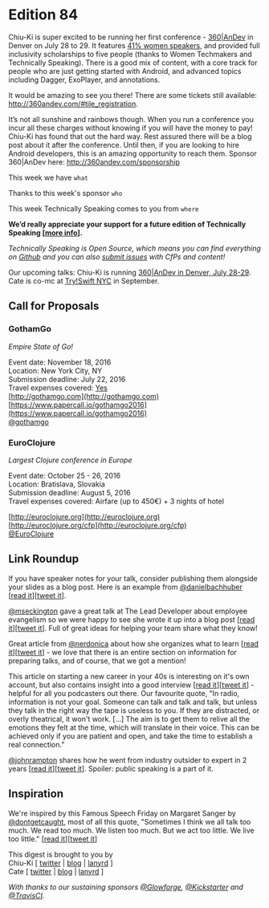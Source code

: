# Edition 84

Chiu-Ki is super excited to be running her first conference - [360|AnDev](http://360andev.com/) in Denver on July 28 to 29. It features [41% women speakers](http://360andev.com/speakers/), and provided full inclusivity scholarships to five people (thanks to Women Techmakers and Technically Speaking). There is a good mix of content, with a core track for people who are just getting started with Android, and advanced topics including Dagger, ExoPlayer, and annotations.

It would be amazing to see you there! There are some tickets still available: http://360andev.com/#tile_registration. 

It’s not all sunshine and rainbows though. When you run a conference you incur all these charges without knowing if you will have the money to pay! Chiu-Ki has found that out the hard way. Rest assured there will be a blog post about it after the conference. Until then, if you are looking to hire Android developers, this is an amazing opportunity to reach them. Sponsor 360|AnDev here: http://360andev.com/sponsorship

This week we have `what`

Thanks to this week's sponsor `who`

This week Technically Speaking comes to you from `where` 

**We’d really appreciate your support for a future edition of Technically Speaking [[more info](http://www.techspeak.email/sponsorship/)].**  

*Technically Speaking is Open Source, which means you can find everything on [Github](https://github.com/catehstn/technically-speaking/) and you can also [submit issues](https://github.com/catehstn/technically-speaking/issues/new) with CfPs and content!*  

Our upcoming talks: Chiu-Ki is running [360|AnDev in Denver, July 28-29](http://360andev.com/). Cate is co-mc at [Try!Swift NYC](http://www.tryswiftnyc.com/) in September.

## Call for Proposals

### GothamGo
*Empire State of Go!*
 
Event date: November 18, 2016  
Location: New York City, NY  
Submission deadline: July 22, 2016  
Travel expenses covered: [Yes](https://twitter.com/gothamgo/status/750398991922302976)  
[http://gothamgo.com](http://gothamgo.com)  
[https://www.papercall.io/gothamgo2016](https://www.papercall.io/gothamgo2016)  
[@gothamgo](https://twitter.com/gothamgo)

### EuroClojure
*Largest Clojure conference in Europe*
 
Event date: October 25 - 26, 2016  
Location: Bratislava, Slovakia  
Submission deadline: August 5, 2016  
Travel expenses covered: Airfare (up to 450€) + 3 nights of hotel  

[http://euroclojure.org](http://euroclojure.org)  
[http://euroclojure.org/cfp](http://euroclojure.org/cfp)  
[@EuroClojure](https://twitter.com/EuroClojure)


## Link Roundup

If you have speaker notes for your talk, consider publishing them alongside your slides as a blog post. Here is an example from [@danielbachhuber](https://twitter.com/danielbachhuber) [[read it](http://bit.ly/29fWsXV)][[tweet it](https://twitter.com/home?status=My%20condolences,%20you're%20now%20the%20maintainer%20of%20a%20popular%20open%20source%20project%20by%20%40danielbachhuber%20http%3A//bit.ly/29fWsXV%20via%20%40techspeakdigest)].  

[@mseckington](http://twitter.com/mseckington) gave a great talk at The Lead Developer about employee evangelism so we were happy to see she wrote it up into a blog post [[read it](http://missgeeky.com/2016/07/07/employee-evangelism-make-team-badass/)][[tweet it](https://twitter.com/home?status=Employee%20Evangelism%3A%20Make%20Your%20Team%20Badass%20-%20Miss%20Geeky%20by%20%40mseckington%20http%3A//missgeeky.com/2016/07/07/employee-evangelism-make-team-badass/%20via%20%40techspeakdigest)]. Full of great ideas for helping your team share what they know!

Great article from [@nerdonica](http://twitter.com/nerdonica) about how she organizes what to learn [[read it](https://mathonsunday.github.io/blog/post/my-method/)][[tweet it](https://twitter.com/home?status=My%20Method%20For%20Prioritizing%20What%20To%20Learn%20%C2%B7%20Nerdonica%20by%20%40nerdonica%20https%3A//mathonsunday.github.io/blog/post/my-method/%20via%20%40techspeakdigest)] - we love that there is an entire section on information for preparing talks, and of course, that we got a mention!

This article on starting a new career in your 40s is interesting on it's own account, but also contains insight into a good interview [[read it](http://www.lennyletter.com/work/a444/screw-mastery/)][[tweet it](https://twitter.com/home?status=Screw%20Mastery%20http%3A//www.lennyletter.com/work/a444/screw-mastery/%20via%20%40techspeakdigest)] - helpful for all you podcasters out there. Our favourite quote, "In radio, information is not your goal. Someone can talk and talk and talk, but unless they talk in the right way the tape is useless to you. If they are distracted, or overly theatrical, it won't work. [...] The aim is to get them to relive all the emotions they felt at the time, which will translate in their voice. This can be achieved only if you are patient and open, and take the time to establish a real connection."

[@johnrampton](twitter.com/johnrampton) shares how he went from industry outsider to expert in 2 years [[read it](http://on.inc.com/29dHUDK)][[tweet it](https://twitter.com/home?status=How%20I%20Went%20From%20Industry%20Outsider%20to%20Expert%20in%202%20Years%20by%20%40johnrampton%20http%3A//on.inc.com/29dHUDK%20via%20%40techspeakdigest)]. Spoiler: public speaking is a part of it.  

## Inspiration

We're inspired by this Famous Speech Friday on Margaret Sanger by [@dontgetcaught](http://twitter.com/dontgetcaught), most of all this quote, "Sometimes I think we all talk too much. We read too much. We listen too much. But we act too little. We live too little." [[read it](http://eloquentwoman.blogspot.com/2016/07/famous-speech-friday-margaret-sangers.html)][[tweet it](https://twitter.com/home?status=Famous%20Speech%20Friday%3A%20Margaret%20Sanger's%201929%20self-silencing%20speech%20by%20%40dontgetcaught%20http%3A//bit.ly/29Aap1o%20via%20%40techspeakdigest)] 
  
  
This digest is brought to you by  
Chiu-Ki [ [twitter](https://twitter.com/chiuki) | [blog](http://blog.sqisland.com/) | [lanyrd](http://lanyrd.com/profile/chiuki/) ]  
Cate [ [twitter](https://twitter.com/catehstn) | [blog](http://www.catehuston.com/blog/) | [lanyrd](http://lanyrd.com/profile/catehstn/) ]

*With thanks to our sustaining sponsors [@Glowforge](http://twitter.com/glowforge), [@Kickstarter](http://twitter.com/kickstarter) and [@TravisCI](http://twitter.com/travisci).*
